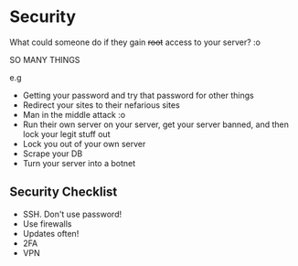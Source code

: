 # Security 

What could someone do if they gain ~~root~~ access to your server? :o 

SO MANY THINGS

e.g

- Getting your password and try that password for other things
- Redirect your sites to their nefarious sites
- Man in the middle attack :o
- Run their own server on your server, get your server banned, and then lock your legit stuff out
- Lock you out of your own server
- Scrape your DB
- Turn your server into a botnet



## Security Checklist

- SSH. Don't use password!
- Use firewalls
- Updates often!
- 2FA
- VPN

